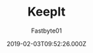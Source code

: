 ---
title: KeepIt
github: https://github.com/Fastbyte01/KeepIt
demo: https://suspicious-archimedes-ab369d.netlify.com/
author: Fastbyte01
ssg:
  - Hugo
cms:
  - Markdown
date: 2019-02-03T09:52:26.000Z
description: The most powerful minimal Hugo theme.
draft: true
publish_date: '2019-02-03T09:52:26Z'
update_date: '2022-03-16T16:03:40Z'
github_star: 214
github_fork: 89
---